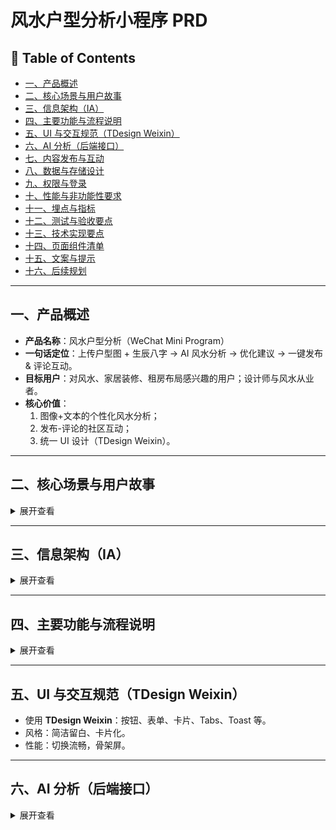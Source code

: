 # 风水户型分析小程序 PRD

## 📑 Table of Contents
- [一、产品概述](#一产品概述)
- [二、核心场景与用户故事](#二核心场景与用户故事)
- [三、信息架构（IA）](#三信息架构ia)
- [四、主要功能与流程说明](#四主要功能与流程说明)
- [五、UI 与交互规范（TDesign Weixin）](#五ui-与交互规范tdesign-weixin)
- [六、AI 分析（后端接口）](#六ai-分析后端接口)
- [七、内容发布与互动](#七内容发布与互动)
- [八、数据与存储设计](#八数据与存储设计)
- [九、权限与登录](#九权限与登录)
- [十、性能与非功能性要求](#十性能与非功能性要求)
- [十一、埋点与指标](#十一埋点与指标)
- [十二、测试与验收要点](#十二测试与验收要点)
- [十三、技术实现要点](#十三技术实现要点)
- [十四、页面组件清单](#十四页面组件清单)
- [十五、文案与提示](#十五文案与提示)
- [十六、后续规划](#十六后续规划)

---

## 一、产品概述
- **产品名称**：风水户型分析（WeChat Mini Program）  
- **一句话定位**：上传户型图 + 生辰八字 → AI 风水分析 → 优化建议 → 一键发布 & 评论互动。  
- **目标用户**：对风水、家居装修、租房布局感兴趣的用户；设计师与风水从业者。  
- **核心价值**：  
  1. 图像+文本的个性化风水分析；  
  2. 发布-评论的社区互动；  
  3. 统一 UI 设计（TDesign Weixin）。  

---

## 二、核心场景与用户故事
<details>
<summary>展开查看</summary>

1. **上传并分析**：上传户型图，填写生辰八字，获得 AI 建议。  
2. **发布求助**：点击“发布大家帮我看”，分析内容显示在首页。  
3. **我的**：  
   - 未登录：提示登录；  
   - 已登录：查看上传、发布、评论、消息。  
4. **互动**：他人评论/点赞 → 楼主收到提醒。  

</details>

---

## 三、信息架构（IA）
<details>
<summary>展开查看</summary>

- **页面**：  
  - 首页（Feed 流）  
  - 分析户型（上传+表单+结果）  
  - 户型详情（大图+报告+评论）  
  - 我的（未登录/已登录两态）  
  - 登录/授权页  
- **全局组件**：底部 TabBar（首页｜分析户型｜我的）  

</details>

---

## 四、主要功能与流程说明
<details>
<summary>展开查看</summary>

### 4.1 首页
- 展示户型卡片：缩略图、结论、点赞/评论数、作者。  
- 下拉刷新 / 上拉加载。  

### 4.2 分析户型
- 上传 1–3 张户型图。  
- 输入生辰八字、关注方面（如财位、主卧、厨房）。  
- 点击“开始分析” → AI 输出报告。  
- 生成后出现“发布大家帮我看” → 保存并回到首页。  

### 4.3 户型详情
- 大图、AI 报告、评论区（主楼+回复）。  
- 支持点赞/收藏。  

### 4.4 我的
- **未登录**：登录提示、功能预览。  
- **已登录**：上传记录、发布记录、消息中心、设置。  

</details>

---

## 五、UI 与交互规范（TDesign Weixin）
- 使用 **TDesign Weixin**：按钮、表单、卡片、Tabs、Toast 等。  
- 风格：简洁留白、卡片化。  
- 性能：切换流畅，骨架屏。  

---

## 六、AI 分析（后端接口）
<details>
<summary>展开查看</summary>

### 入参示例
```json
{
  "user_id": "wx_openid",
  "images": ["cos://plan1.jpg", "cos://plan2.jpg"],
  "birth_info": "1990-01-01 08:30 男",
  "focus": ["财位", "厨房", "主卧"],
  "meta": {"orientation": "南北", "house_type": "新房", "area_sqm": 98}
}